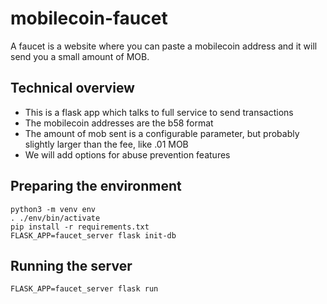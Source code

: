 mobilecoin-faucet
=================

A faucet is a website where you can paste a mobilecoin address and it will send
you a small amount of MOB.

Technical overview
------------------

* This is a flask app which talks to full service to send transactions
* The mobilecoin addresses are the b58 format
* The amount of mob sent is a configurable parameter, but probably slightly larger
than the fee, like .01 MOB
* We will add options for abuse prevention features


Preparing the environment
-------------------------
```
python3 -m venv env
. ./env/bin/activate
pip install -r requirements.txt
FLASK_APP=faucet_server flask init-db
````

Running the server
------------------

```
FLASK_APP=faucet_server flask run
```
